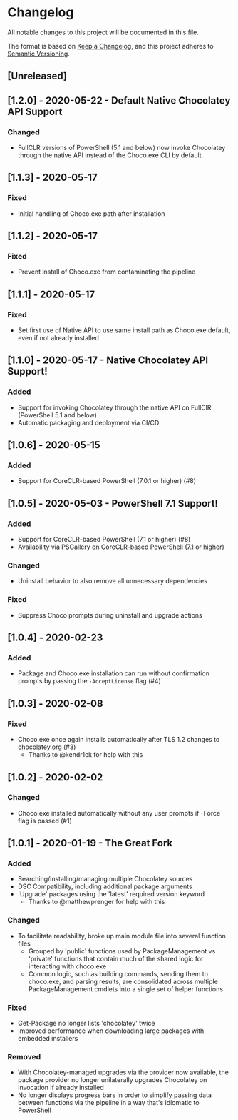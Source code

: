 # Changelog
All notable changes to this project will be documented in this file.

The format is based on [Keep a Changelog](https://keepachangelog.com/en/1.0.0/), and this project adheres to [Semantic Versioning](https://semver.org/spec/v2.0.0.html).

## [Unreleased]

## [1.2.0] - 2020-05-22 - Default Native Chocolatey API Support
### Changed
* FullCLR versions of PowerShell (5.1 and below) now invoke Chocolatey through the native API instead of the Choco.exe CLI by default

## [1.1.3] - 2020-05-17
### Fixed
* Initial handling of Choco.exe path after installation

## [1.1.2] - 2020-05-17
### Fixed
* Prevent install of Choco.exe from contaminating the pipeline

## [1.1.1] - 2020-05-17
### Fixed
* Set first use of Native API to use same install path as Choco.exe default, even if not already installed

## [1.1.0] - 2020-05-17 - Native Chocolatey API Support!
### Added
* Support for invoking Chocolatey through the native API on FullClR (PowerShell 5.1 and below)
* Automatic packaging and deployment via CI/CD

## [1.0.6] - 2020-05-15
### Added
* Support for CoreCLR-based PowerShell (7.0.1 or higher) (#8)

## [1.0.5] - 2020-05-03 - PowerShell 7.1 Support!
### Added
* Support for CoreCLR-based PowerShell (7.1 or higher) (#8)
* Availability via PSGallery on CoreCLR-based PowerShell (7.1 or higher)
### Changed
* Uninstall behavior to also remove all unnecessary dependencies
### Fixed
* Suppress Choco prompts during uninstall and upgrade actions

## [1.0.4] - 2020-02-23
### Added
* Package and Choco.exe installation can run without confirmation prompts by passing the `-AcceptLicense` flag (#4)

## [1.0.3] - 2020-02-08
### Fixed
* Choco.exe once again installs automatically after TLS 1.2 changes to chocolatey.org (#3)
  * Thanks to @kendr1ck for help with this

## [1.0.2] - 2020-02-02
### Changed
* Choco.exe installed automatically without any user prompts if -Force flag is passed (#1)

## [1.0.1] - 2020-01-19 - The Great Fork
### Added
* Searching/installing/managing multiple Chocolatey sources
* DSC Compatibility, including additional package arguments
* 'Upgrade' packages using the 'latest' required version keyword
  * Thanks to @matthewprenger for help with this

### Changed
* To facilitate readability, broke up main module file into several function files
  * Grouped by 'public' functions used by PackageManagement vs 'private' functions that contain much of the shared logic for interacting with choco.exe
  * Common logic, such as building commands, sending them to choco.exe, and parsing results, are consolidated across multiple PackageManagement cmdlets into a single set of helper functions

### Fixed
* Get-Package no longer lists 'chocolatey' twice
* Improved performance when downloading large packages with embedded installers

### Removed
* With Chocolatey-managed upgrades via the provider now available, the package provider no longer unilaterally upgrades Chocolatey on invocation if already installed
* No longer displays progress bars in order to simplify passing data between functions via the pipeline in a way that's idiomatic to PowerShell
